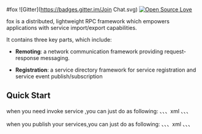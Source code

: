 #fox
![Gitter](https://badges.gitter.im/Join Chat.svg)
[![Open Source Love](https://badges.frapsoft.com/os/v1/open-source.svg?v=102)](https://github.com/wenbo2018/fox/)


fox is a distributed, lightweight RPC framework which empowers applications with service import/export capabilities.

It contains three key parts, which include:

* **Remoting**: a network communication framework providing request-response messaging.

* **Registration**: a service directory framework for service registration and service event publish/subscription


## Quick Start
when you need invoke service ,you can just do as following:
、、、xml
<bean id="helloService" class="com.fox.rpc.spring.RemotingServiceProxy" init-method="init">
            <property name="iface" value="com.dianping.HelloService"/>
            <property name="serviceName" value="http://service.fox.com/helloTestService/helloService_1.0.0"/>
            <property name="zkAddress" value="170.0.0.0:8000"/>
        </bean>
、、、

when you publish your services,you can just do as following:
、、、xml
<bean id="registryService" class="com.fox.rpc.spring.RemotingServiceRegistry" init-method="init">
            <property name="servicePort" value="8000"/>
            <property name="serviceAddress" value="170.0.0.0"/>
            <property name="registryAddress" value="170.0.0.0"/>
            <property name="registryPort" value="8000"/>
            <property name="services" >
                <map>
                    <entry key="helloService-01" value-ref="helloService"/>
                </map>
            </property>
        </bean>
、、、
